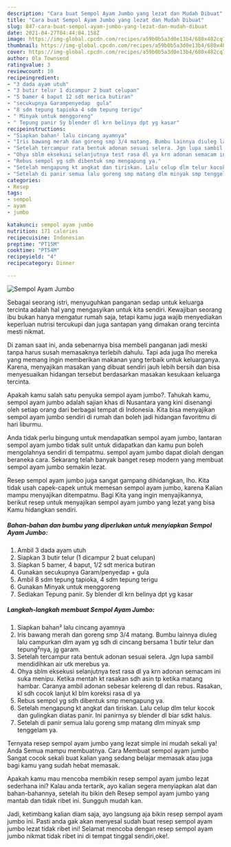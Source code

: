 ```yaml
---
description: "Cara buat Sempol Ayam Jumbo yang lezat dan Mudah Dibuat"
title: "Cara buat Sempol Ayam Jumbo yang lezat dan Mudah Dibuat"
slug: 847-cara-buat-sempol-ayam-jumbo-yang-lezat-dan-mudah-dibuat
date: 2021-04-27T04:44:04.158Z
image: https://img-global.cpcdn.com/recipes/a59b0b5a3d0e13b4/680x482cq70/sempol-ayam-jumbo-foto-resep-utama.jpg
thumbnail: https://img-global.cpcdn.com/recipes/a59b0b5a3d0e13b4/680x482cq70/sempol-ayam-jumbo-foto-resep-utama.jpg
cover: https://img-global.cpcdn.com/recipes/a59b0b5a3d0e13b4/680x482cq70/sempol-ayam-jumbo-foto-resep-utama.jpg
author: Ola Townsend
ratingvalue: 3
reviewcount: 10
recipeingredient:
- "3 dada ayam utuh"
- "3 butir telur 1 dicampur 2 buat celupan"
- "5 bamer 4 baput 12 sdt merica butiran"
- "secukupnya Garampenyedap  gula"
- "8 sdm tepung tapioka 4 sdm tepung terigu"
- " Minyak untuk menggoreng"
- " Tepung panir Sy blender dl krn belinya dpt yg kasar"
recipeinstructions:
- "Siapkan bahan² lalu cincang ayamnya"
- "Iris bawang merah dan goreng smp 3/4 matang. Bumbu lainnya diuleg lalu campurkan dlm ayam yg sdh di cincang bersama 1 butir telur dan tepung²nya, jg garam."
- "Setelah tercampur rata bentuk adonan sesuai selera. Jgn lupa sambil mendidihkan air utk merebus ya."
- "Ohya sblm eksekusi selanjutnya test rasa dl ya krn adonan semacam ini suka menipu. Ketika mentah kt rasakan sdh asin tp ketika matang hambar. Caranya ambil adonan sebesar kelereng dl dan rebus. Rasakan, kl sdh cocok lanjut kl blm koreksi rasa dl ya"
- "Rebus sempol yg sdh dibentuk smp mengapung ya."
- "Setelah mengapung kt angkat dan tiriskan. Lalu celup dlm telur kocok dan gulingkan diatas panir. Ini panirnya sy blender dl biar sdkt halus."
- "Setelah di panir semua lalu goreng smp matang dlm minyak smp tenggelam ya."
categories:
- Resep
tags:
- sempol
- ayam
- jumbo

katakunci: sempol ayam jumbo 
nutrition: 171 calories
recipecuisine: Indonesian
preptime: "PT15M"
cooktime: "PT54M"
recipeyield: "4"
recipecategory: Dinner

---
```



![Sempol Ayam Jumbo](https://img-global.cpcdn.com/recipes/a59b0b5a3d0e13b4/680x482cq70/sempol-ayam-jumbo-foto-resep-utama.jpg)

Sebagai seorang istri, menyuguhkan panganan sedap untuk keluarga tercinta adalah hal yang mengasyikan untuk kita sendiri. Kewajiban seorang ibu bukan hanya mengatur rumah saja, tetapi kamu juga wajib menyediakan keperluan nutrisi tercukupi dan juga santapan yang dimakan orang tercinta mesti nikmat.

Di zaman  saat ini, anda sebenarnya bisa membeli panganan jadi meski tanpa harus susah memasaknya terlebih dahulu. Tapi ada juga lho mereka yang memang ingin memberikan makanan yang terbaik untuk keluarganya. Karena, menyajikan masakan yang dibuat sendiri jauh lebih bersih dan bisa menyesuaikan hidangan tersebut berdasarkan masakan kesukaan keluarga tercinta. 



Apakah kamu salah satu penyuka sempol ayam jumbo?. Tahukah kamu, sempol ayam jumbo adalah sajian khas di Nusantara yang kini disenangi oleh setiap orang dari berbagai tempat di Indonesia. Kita bisa menyajikan sempol ayam jumbo sendiri di rumah dan boleh jadi hidangan favoritmu di hari liburmu.

Anda tidak perlu bingung untuk mendapatkan sempol ayam jumbo, lantaran sempol ayam jumbo tidak sulit untuk didapatkan dan kamu pun boleh mengolahnya sendiri di tempatmu. sempol ayam jumbo dapat diolah dengan beraneka cara. Sekarang telah banyak banget resep modern yang membuat sempol ayam jumbo semakin lezat.

Resep sempol ayam jumbo juga sangat gampang dihidangkan, lho. Kita tidak usah capek-capek untuk memesan sempol ayam jumbo, karena Kalian mampu menyajikan ditempatmu. Bagi Kita yang ingin menyajikannya, berikut resep untuk menyajikan sempol ayam jumbo yang lezat yang bisa Kamu hidangkan sendiri.

<!--inarticleads1-->

##### Bahan-bahan dan bumbu yang diperlukan untuk menyiapkan Sempol Ayam Jumbo:

1. Ambil 3 dada ayam utuh
1. Siapkan 3 butir telur (1 dicampur 2 buat celupan)
1. Siapkan 5 bamer, 4 baput, 1/2 sdt merica butiran
1. Gunakan secukupnya Garam/penyedap + gula
1. Ambil 8 sdm tepung tapioka, 4 sdm tepung terigu
1. Gunakan  Minyak untuk menggoreng
1. Sediakan  Tepung panir. Sy blender dl krn belinya dpt yg kasar




<!--inarticleads2-->

##### Langkah-langkah membuat Sempol Ayam Jumbo:

1. Siapkan bahan² lalu cincang ayamnya
1. Iris bawang merah dan goreng smp 3/4 matang. Bumbu lainnya diuleg lalu campurkan dlm ayam yg sdh di cincang bersama 1 butir telur dan tepung²nya, jg garam.
1. Setelah tercampur rata bentuk adonan sesuai selera. Jgn lupa sambil mendidihkan air utk merebus ya.
1. Ohya sblm eksekusi selanjutnya test rasa dl ya krn adonan semacam ini suka menipu. Ketika mentah kt rasakan sdh asin tp ketika matang hambar. Caranya ambil adonan sebesar kelereng dl dan rebus. Rasakan, kl sdh cocok lanjut kl blm koreksi rasa dl ya
1. Rebus sempol yg sdh dibentuk smp mengapung ya.
1. Setelah mengapung kt angkat dan tiriskan. Lalu celup dlm telur kocok dan gulingkan diatas panir. Ini panirnya sy blender dl biar sdkt halus.
1. Setelah di panir semua lalu goreng smp matang dlm minyak smp tenggelam ya.




Ternyata resep sempol ayam jumbo yang lezat simple ini mudah sekali ya! Anda Semua mampu membuatnya. Cara Membuat sempol ayam jumbo Sangat cocok sekali buat kalian yang sedang belajar memasak atau juga bagi kamu yang sudah hebat memasak.

Apakah kamu mau mencoba membikin resep sempol ayam jumbo lezat sederhana ini? Kalau anda tertarik, ayo kalian segera menyiapkan alat dan bahan-bahannya, setelah itu bikin deh Resep sempol ayam jumbo yang mantab dan tidak ribet ini. Sungguh mudah kan. 

Jadi, ketimbang kalian diam saja, ayo langsung aja bikin resep sempol ayam jumbo ini. Pasti anda gak akan menyesal sudah buat resep sempol ayam jumbo lezat tidak ribet ini! Selamat mencoba dengan resep sempol ayam jumbo nikmat tidak ribet ini di tempat tinggal sendiri,oke!.

